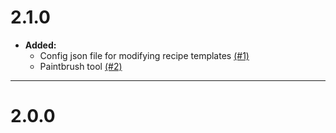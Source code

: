 # 2.1.0

  * **Added:**
    * Config json file for modifying recipe templates [(#1)](https://github.com/codetaylor/artisan-tools-1.16/issues/1)
    * Paintbrush tool [(#2)](https://github.com/codetaylor/artisan-tools-1.16/issues/2)

---

# 2.0.0